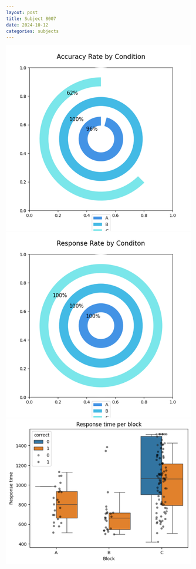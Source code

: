 ```yaml
---
layout: post
title: Subject 8007
date: 2024-10-12
categories: subjects
---
```


![](data/8007/run-11/8007_accuracy_rate.png)
![](data/8007/run-11/8007_response_rate.png)
![](data/8007/run-11/8007_rt.png)
